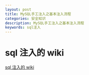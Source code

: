 ```yaml
---
layout: post
title: MySQL手工注入之基本注入流程
categories: 安全知识
description: MySQL手工注入之基本注入流程
keywords: sql注入
---
```


# sql 注入的 wiki 
[sql 注入的 wiki ](http://sqlwiki.radare.cn/#/dbmsIdentification)

